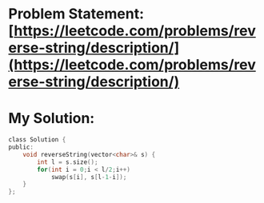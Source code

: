 # Problem Statement: [https://leetcode.com/problems/reverse-string/description/](https://leetcode.com/problems/reverse-string/description/)
# My Solution: 
```c
class Solution {
public:
    void reverseString(vector<char>& s) {
        int l = s.size();
        for(int i = 0;i < l/2;i++)
            swap(s[i], s[l-1-i]);
    }
};
```
